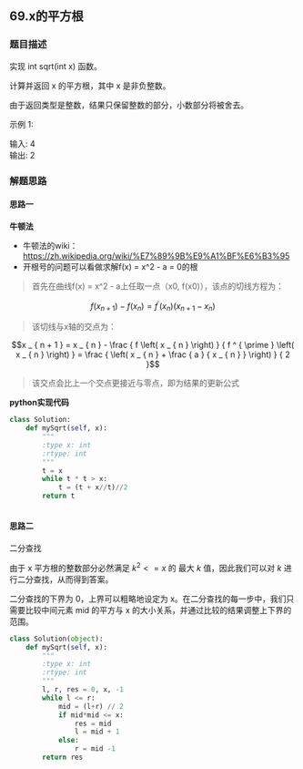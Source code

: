 ## 69.x的平方根
### 题目描述
实现 int sqrt(int x) 函数。

计算并返回 x 的平方根，其中 x 是非负整数。

由于返回类型是整数，结果只保留整数的部分，小数部分将被舍去。

示例 1:

输入: 4  
输出: 2  

### 解题思路
#### 思路一
**牛顿法**
- 牛顿法的wiki：https://zh.wikipedia.org/wiki/%E7%89%9B%E9%A1%BF%E6%B3%95
- 开根号的问题可以看做求解f(x) = x^2 - a = 0的根  
> 首先在曲线f(x) = x^2 - a上任取一点（x0, f(x0)），该点的切线方程为：
```math
f \left( x_{ n + 1 } \right) - f \left( x _ { n } \right) = f ^ { \prime } \left( x _ { n } \right) \left( x _ { n + 1 } - x_{ n } \right)
```
> 该切线与x轴的交点为：

```math
x _ { n + 1 } = x _ { n } - \frac { f \left( x _ { n } \right) } { f ^ { \prime } \left( x _ { n } \right) } = \frac { \left( x _ { n } + \frac { a } { x _ { n } } \right) } { 2 }
```
> 该交点会比上一个交点更接近与零点，即为结果的更新公式



**python实现代码**
```python
class Solution:
    def mySqrt(self, x):
        """
        :type x: int
        :rtype: int
        """
        t = x
        while t * t > x:
            t = (t + x//t)//2
        return t
        

```

#### 思路二

二分查找

由于 x 平方根的整数部分必然满足  $k^2 <= x$ 的 最大 $k$  值，因此我们可以对 $k$ 进行二分查找，从而得到答案。

二分查找的下界为 0，上界可以粗略地设定为 x。在二分查找的每一步中，我们只需要比较中间元素 mid 的平方与 x  的大小关系，并通过比较的结果调整上下界的范围。

```python
class Solution(object):
    def mySqrt(self, x):
        """
        :type x: int
        :rtype: int
        """
        l, r, res = 0, x, -1
        while l <= r:
            mid = (l+r) // 2
            if mid*mid <= x:
                res = mid
                l = mid + 1
            else:
                r = mid -1
        return res
```

